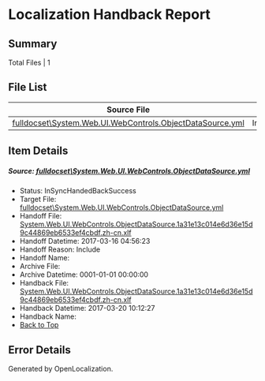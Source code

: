 # <a name='report-top'></a> Localization Handback Report

## Summary
 Total Files | 1

## File List
 Source File | Status | Details 
 ----------- | ------ | ------- 
 [fulldocset\System.Web.UI.WebControls.ObjectDataSource.yml](https://github.com/OpenLocalizationTestOrg/ECMA2YamlTestRepo2/blob/9a577bbd8ead778fd4723fbdbce691e69b3b14d4/fulldocset/System.Web.UI.WebControls.ObjectDataSource.yml) | InSyncHandedBackSuccess | [Details](#d7475d52e369dda78ec42e479dba8991a9f2d03383381)

## Item Details
##### <a name='d7475d52e369dda78ec42e479dba8991a9f2d03383381'></a> Source: [fulldocset\System.Web.UI.WebControls.ObjectDataSource.yml](https://github.com/OpenLocalizationTestOrg/ECMA2YamlTestRepo2/blob/9a577bbd8ead778fd4723fbdbce691e69b3b14d4/fulldocset/System.Web.UI.WebControls.ObjectDataSource.yml)
* Status: InSyncHandedBackSuccess
* Target File: [fulldocset\System.Web.UI.WebControls.ObjectDataSource.yml](https://github.com/OpenLocalizationTestOrg/ECMA2YamlTestRepo2.zh-cn/blob/d7eaf9bb4b941029cba05ac696b4f8694c763b84/fulldocset/System.Web.UI.WebControls.ObjectDataSource.yml)
* Handoff File: [System.Web.UI.WebControls.ObjectDataSource.1a31e13c014e6d36e15d9c44869eb6533ef4cbdf.zh-cn.xlf](https://github.com/OpenLocalizationTestOrg/ECMA2YamlTestRepo2.handoff/blob/048fd23592e603ad9129cb267e98fb4e977ae69e/ol-handoff/OpenLocalizationTestOrg/ECMA2YamlTestRepo2.zh-cn/master/fulldocset/System.Web.UI.WebControls.ObjectDataSource.1a31e13c014e6d36e15d9c44869eb6533ef4cbdf.zh-cn.xlf)
* Handoff Datetime: 2017-03-16 04:56:23
* Handoff Reason: Include
* Handoff Name: 
* Archive File: 
* Archive Datetime: 0001-01-01 00:00:00
* Handback File: [System.Web.UI.WebControls.ObjectDataSource.1a31e13c014e6d36e15d9c44869eb6533ef4cbdf.zh-cn.xlf](https://github.com/OpenLocalizationTestOrg/ECMA2YamlTestRepo2.handback/blob/6083eeacff1bb8e853a2db80c63e7b9ec4b62c14/ol-handback/OpenLocalizationTestOrg/ECMA2YamlTestRepo2.zh-cn/master/fulldocset/System.Web.UI.WebControls.ObjectDataSource.1a31e13c014e6d36e15d9c44869eb6533ef4cbdf.zh-cn.xlf)
* Handback Datetime: 2017-03-20 10:12:27
* Handback Name: 
* [Back to Top](#report-top)


## Error Details

Generated by OpenLocalization.
